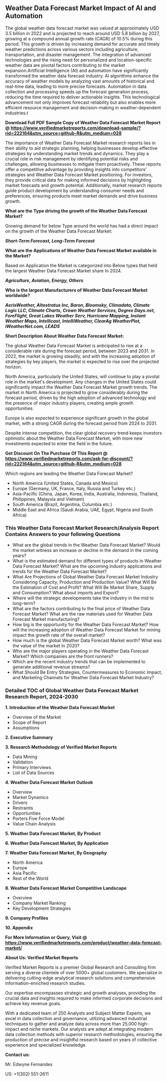 <h2>Weather Data Forecast Market Impact of AI and Automation</h2>The global weather data forecast market was valued at approximately USD 3.5 billion in 2022 and is projected to reach around USD 5.8 billion by 2027, growing at a compound annual growth rate (CAGR) of 10.5% during this period. This growth is driven by increasing demand for accurate and timely weather predictions across various sectors including agriculture, transportation, and disaster management. The integration of advanced technologies and the rising need for personalized and location-specific weather data are pivotal factors contributing to the market expansion.Artificial Intelligence (AI) and automation have significantly transformed the weather data forecast industry. AI algorithms enhance the accuracy of weather models by analyzing vast amounts of historical and real-time data, leading to more precise forecasts. Automation in data collection and processing speeds up the forecast generation process, reducing the time required to deliver actionable insights. This technological advancement not only improves forecast reliability but also enables more efficient resource management and decision-making in weather-dependent industries.t</p><p id="" class=""><strong>Download Full PDF Sample Copy of Weather Data Forecast Market Report @ <a href="https://www.verifiedmarketreports.com/download-sample/?rid=222164&utm_source=github-R&utm_medium=028" target="_blank">https://www.verifiedmarketreports.com/download-sample/?rid=222164&utm_source=github-R&utm_medium=028</a></strong></p><p>The importance of&nbsp;Weather Data Forecast Market research reports lies in their ability to aid strategic planning, helping businesses develop effective strategies by understanding market trends and dynamics. They play a crucial role in risk management by identifying potential risks and challenges, allowing businesses to mitigate them proactively. These reports offer a competitive advantage by providing insights into competitors' strategies and Weather Data Forecast Market positioning. For investors, they provide critical data for making informed decisions by highlighting market forecasts and growth potential. Additionally, market research reports guide product development by understanding consumer needs and preferences, ensuring products meet market demands and drive business growth.</p><p><strong>What are the&nbsp;Type driving the growth of the Weather Data Forecast Market?</strong></p><p id="" class="">Growing demand for below Type around the world has had a direct impact on the growth of the Weather Data Forecast Market:</p><em><strong>Short-Term Forecast, Long-Term Forecast</strong></em></p><strong>What are the&nbsp;Applications&nbsp;of Weather Data Forecast Market available in the Market?</strong></p><p id="" class="">Based on Application the Market is categorized into Below types that held the largest Weather Data Forecast Market share In 2024.</p><em><strong>Agriculture, Aviation, Energy, Others</strong></em></p><strong>Who is the largest Manufacturers of Weather Data Forecast Market worldwide?</strong></p><p><em><strong>AerisWeather, Altostratus Inc, Baron, Bloomsky, Climadata, Climate Logic LLC, Climate Charts, Crown Weather Services, Degree Days.net, ForeFlight, Great Lakes Weather Serv, Hurricane Mapping, Instant Weather Maps, Intellicast, IntelliWeather, ClearAg WeatherPlot, iWeatherNet.com, LEADS</strong></em></p><p id="" class=""><strong>Short Description About Weather Data Forecast Market:</strong></p><p>The global Weather Data Forecast Market is anticipated to rise at a considerable rate during the forecast period, between 2023 and 2031. In 2022, the market is growing steadily, and with the increasing adoption of strategies by key players, the market is expected to rise over the projected horizon.</p><p>North America, particularly the United States, will continue to play a pivotal role in the market's development. Any changes in the United States could significantly impact the Weather Data Forecast Market growth trends. The market in North America is projected to grow considerably during the forecast period, driven by the high adoption of advanced technology and the presence of major industry players, creating ample growth opportunities.</p><p>Europe is also expected to experience significant growth in the global market, with a strong CAGR during the forecast period from 2024 to 2031.</p><p>Despite intense competition, the clear global recovery trend keeps investors optimistic about the Weather Data Forecast Market, with more new investments expected to enter the field in the future.</p><p id="" class=""><strong>Get Discount On The Purchase Of This Report @ <a href="https://www.verifiedmarketreports.com/ask-for-discount/?rid=222164&utm_source=github-R&utm_medium=028" target="_blank">https://www.verifiedmarketreports.com/ask-for-discount/?rid=222164&utm_source=github-R&utm_medium=028</a></strong></p>Which regions are leading the Weather Data Forecast Market?</p><ul><li>North America (United States, Canada and Mexico)</li><li>Europe (Germany, UK, France, Italy, Russia and Turkey etc.)</li><li>Asia-Pacific (China, Japan, Korea, India, Australia, Indonesia, Thailand, Philippines, Malaysia and Vietnam)</li><li>South America (Brazil, Argentina, Columbia etc.)</li><li>Middle East and Africa (Saudi Arabia, UAE, Egypt, Nigeria and South Africa)</li></ul><h3 id="" class="">This Weather Data Forecast Market Research/Analysis Report Contains Answers to your following Questions</h3><ul><li>What are the global trends in the Weather Data Forecast Market? Would the market witness an increase or decline in the demand in the coming years?</li><li>What is the estimated demand for different types of products in Weather Data Forecast Market? What are the upcoming industry applications and trends for the Weather Data Forecast Market?</li><li>What Are Projections of Global Weather Data Forecast Market Industry Considering Capacity, Production and Production Value? What Will Be the Estimation of Cost and Profit? What Will Be Market Share, Supply and Consumption? What about imports and Export?</li><li>Where will the strategic developments take the industry in the mid to long-term?</li><li>What are the factors contributing to the final price of Weather Data Forecast Market? What are the raw materials used for Weather Data Forecast Market manufacturing?</li><li>How big is the opportunity for the Weather Data Forecast Market? How will the increasing adoption of Weather Data Forecast Market for mining impact the growth rate of the overall market?</li><li>How much is the global Weather Data Forecast Market worth? What was the value of the market In 2020?</li><li>Who are the major players operating in the Weather Data Forecast Market? Which companies are the front runners?</li><li>Which are the recent industry trends that can be implemented to generate additional revenue streams?</li><li>What Should Be Entry Strategies, Countermeasures to Economic Impact, and Marketing Channels for Weather Data Forecast Market Industry?</li></ul><h3 id="" class="">Detailed TOC of Global Weather Data Forecast Market Research Report, 2024-2030</h3><p id="" class=""><strong>1. Introduction of the Weather Data Forecast Market</strong></p><ul><li>Overview of the Market</li><li>Scope of Report</li><li>Assumptions</li></ul><p id="" class=""><strong>2. Executive Summary</strong></p><p id="" class=""><strong>3. Research Methodology of Verified Market Reports</strong></p><ul><li>Data Mining</li><li>Validation</li><li>Primary Interviews</li><li>List of Data Sources</li></ul><p id="" class=""><strong>4. Weather Data Forecast Market Outlook</strong></p><ul><li>Overview</li><li>Market Dynamics</li><li>Drivers</li><li>Restraints</li><li>Opportunities</li><li>Porters Five Force Model</li><li>Value Chain Analysis</li></ul><p id="" class=""><strong>5. Weather Data Forecast Market, By Product</strong></p><p id="" class=""><strong>6. Weather Data Forecast Market, By Application</strong></p><p id="" class=""><strong>7. Weather Data Forecast Market, By Geography</strong></p><ul><li>North America</li><li>Europe</li><li>Asia Pacific</li><li>Rest of the World</li></ul><p id="" class=""><strong>8. Weather Data Forecast Market Competitive Landscape</strong></p><ul><li>Overview</li><li>Company Market Ranking</li><li>Key Development Strategies</li></ul><p id="" class=""><strong>9. Company Profiles</strong></p><p id="" class=""><strong>10. Appendix</strong></p><p id="" class=""><strong>For More Information or Query, Visit @ <a href="https://www.verifiedmarketreports.com/product/weather-data-forecast-market/" target="_blank">https://www.verifiedmarketreports.com/product/weather-data-forecast-market/</a></strong></p><p id="" class=""><strong>About Us: Verified Market Reports</strong></p><p id="" class="">Verified Market Reports is a premier Global Research and Consulting firm serving a diverse clientele of over 5000+ global customers. We specialize in delivering cutting-edge analytical research solutions and comprehensive information-enriched research studies.</p><p id="" class="">Our expertise encompasses strategic and growth analyses, providing the crucial data and insights required to make informed corporate decisions and achieve key revenue goals.</p><p id="" class="">With a dedicated team of 250 Analysts and Subject Matter Experts, we excel in data collection and governance, utilizing advanced industrial techniques to gather and analyze data across more than 25,000 high-impact and niche markets. Our analysts are adept at integrating modern data collection methods with superior research methodologies, ensuring the production of precise and insightful research based on years of collective experience and specialized knowledge.</p><p id="" class=""><strong>Contact us:</strong></p><p id="" class="">Mr. Edwyne Fernandes</p><p id="" class="">US: +1(302) 551-2611</p>
